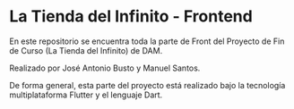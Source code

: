 # La Tienda del Infinito - Frontend

En este repositorio se encuentra toda la parte de Front del Proyecto de Fin de Curso (La Tienda del Infinito) de DAM.

Realizado por José Antonio Busto y Manuel Santos.

De forma general, esta parte del proyecto está realizado bajo la tecnología multiplataforma Flutter y el lenguaje Dart.